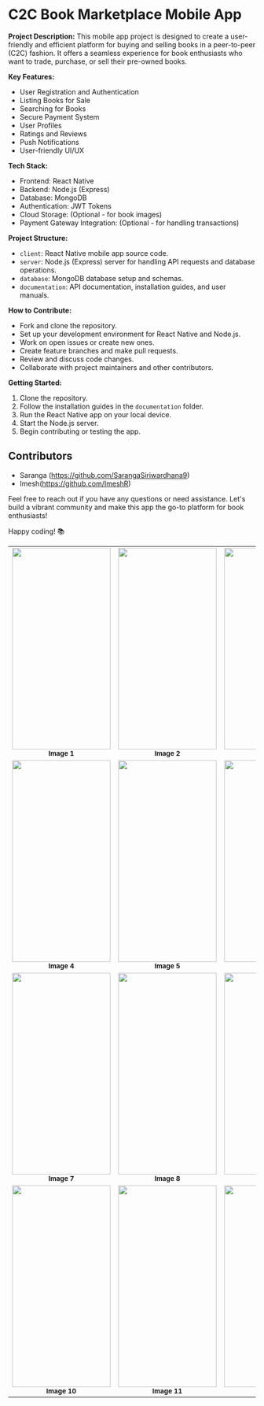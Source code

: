 

# C2C Book Marketplace Mobile App



**Project Description:**
This mobile app project is designed to create a user-friendly and efficient platform for buying and selling books in a peer-to-peer (C2C) fashion. It offers a seamless experience for book enthusiasts who want to trade, purchase, or sell their pre-owned books.

**Key Features:**
- User Registration and Authentication
- Listing Books for Sale
- Searching for Books
- Secure Payment System
- User Profiles
- Ratings and Reviews
- Push Notifications
- User-friendly UI/UX

**Tech Stack:**
- Frontend: React Native
- Backend: Node.js (Express)
- Database: MongoDB
- Authentication: JWT Tokens
- Cloud Storage: (Optional - for book images)
- Payment Gateway Integration: (Optional - for handling transactions)

**Project Structure:**
- `client`: React Native mobile app source code.
- `server`: Node.js (Express) server for handling API requests and database operations.
- `database`: MongoDB database setup and schemas.
- `documentation`: API documentation, installation guides, and user manuals.

**How to Contribute:**
- Fork and clone the repository.
- Set up your development environment for React Native and Node.js.
- Work on open issues or create new ones.
- Create feature branches and make pull requests.
- Review and discuss code changes.
- Collaborate with project maintainers and other contributors.

**Getting Started:**
1. Clone the repository.
2. Follow the installation guides in the `documentation` folder.
3. Run the React Native app on your local device.
4. Start the Node.js server.
5. Begin contributing or testing the app.

## Contributors

- Saranga (https://github.com/SarangaSiriwardhana9) 
- Imesh(https://github.com/ImeshR) 


Feel free to reach out if you have any questions or need assistance. Let's build a vibrant community and make this app the go-to platform for book enthusiasts!

Happy coding! 📚


<table>
  <tr>
    <td align="center"><img src="https://github.com/SarangaSiriwardhana9/KeepIt/assets/99233703/469607e3-8d23-4f2e-9e18-1574cef3bf2c" width="200" height="410"><br /><sub><b>Image 1</b></sub></td>
    <td align="center"><img src="https://github.com/SarangaSiriwardhana9/KeepIt/assets/99233703/72d157b5-35a2-45dd-9cea-2ded8296d825" width="200" height="410"><br /><sub><b>Image 2</b></sub></td>
    <td align="center"><img src="https://github.com/SarangaSiriwardhana9/KeepIt/assets/99233703/9a81146a-89c5-4f00-8ad4-0e3c88304fa8" width="200" height="410"><br /><sub><b>Image 3</b></sub></td>
  </tr>
  <tr>
    <td align="center"><img src="https://github.com/SarangaSiriwardhana9/KeepIt/assets/99233703/e3bdf48c-a524-4d75-acd5-f18bc2d29020" width="200" height="410"><br /><sub><b>Image 4</b></sub></td>
    <td align="center"><img src="https://github.com/SarangaSiriwardhana9/KeepIt/assets/99233703/a06a37ea-9508-4d90-8abf-26cf04082a23" width="200" height="410"><br /><sub><b>Image 5</b></sub></td>
    <td align="center"><img src="https://github.com/SarangaSiriwardhana9/KeepIt/assets/99233703/c6240d05-9cb5-4b61-8032-08ddc081815c" width="200" height="410"><br /><sub><b>Image 6</b></sub></td>
  </tr>
  <tr>
    <td align="center"><img src="https://github.com/SarangaSiriwardhana9/KeepIt/assets/99233703/6ade2f2c-c616-48f5-a1af-9de51f5d8a09" width="200" height="410"><br /><sub><b>Image 7</b></sub></td>
    <td align="center"><img src="https://github.com/SarangaSiriwardhana9/KeepIt/assets/99233703/b2c1491b-ce3c-43b3-9d4d-59030cc70c7a" width="200" height="410"><br /><sub><b>Image 8</b></sub></td>
    <td align="center"><img src="https://github.com/SarangaSiriwardhana9/KeepIt/assets/99233703/342113d4-01f5-4fae-8a64-7edbbd0101f9" width="200" height="410"><br /><sub><b>Image 9</b></sub></td>
  </tr>
  <tr>
    <td align="center"><img src="https://github.com/SarangaSiriwardhana9/KeepIt/assets/99233703/6b00853d-b182-45e8-9c32-a3ae1010bd40" width="200" height="410"><br /><sub><b>Image 10</b></sub></td>
    <td align="center"><img src="https://github.com/SarangaSiriwardhana9/KeepIt/assets/99233703/da451747-b972-4fe9-a845-886c761fda51" width="200" height="410"><br /><sub><b>Image 11</b></sub></td>
    <td align="center"><img src="https://github.com/SarangaSiriwardhana9/KeepIt/assets/99233703/76d11269-c0c7-434a-9db8-6dfce7a62aa0" width="200" height="410"><br /><sub><b>Image 12</b></sub></td>
  </tr>
</table>

